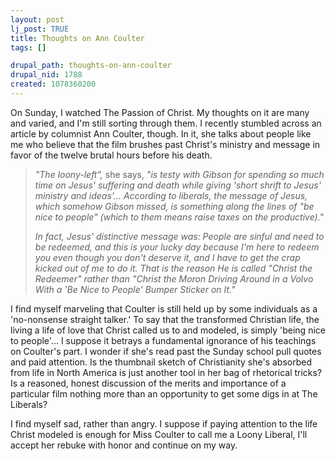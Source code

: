 ```yaml
--- 
layout: post
lj_post: TRUE
title: Thoughts on Ann Coulter
tags: []

drupal_path: thoughts-on-ann-coulter
drupal_nid: 1788
created: 1078360200
---
```

On Sunday, I watched The Passion of Christ. My thoughts on it are many and varied, and I'm still sorting through them. I recently stumbled across an article by columnist Ann Coulter, though. In it, she talks about people like me who believe that the film brushes past Christ's ministry and message in favor of the twelve brutal hours before his death.
<blockquote><i>"The loony-left",</i> she says, <i>"is testy with Gibson for spending so much time on Jesus' suffering and death while giving 'short shrift to Jesus' ministry and ideas'... According to liberals, the message of Jesus, which somehow Gibson missed, is something along the lines of "be nice to people" (which to them means raise taxes on the productive)."

In fact, Jesus' distinctive message was: People are sinful and need to be redeemed, and this is your lucky day because I'm here to redeem you even though you don't deserve it, and I have to get the crap kicked out of me to do it. That is the reason He is called "Christ the Redeemer" rather than "Christ the Moron Driving Around in a Volvo With a 'Be Nice to People' Bumper Sticker on It."</i></blockquote> 
I find myself marveling that Coulter is still held up by some individuals as a 'no-nonsense straight talker.' To say that the transformed Christian life, the living a life of love that Christ called us to and modeled, is simply 'being nice to people'... I suppose it betrays a fundamental ignorance of his teachings on Coulter's part. I wonder if she's read past the Sunday school pull quotes and paid attention. Is  the thumbnail sketch of Christianity she's absorbed from life in North America is just another tool in her bag of rhetorical tricks? Is a reasoned, honest discussion of the merits and importance of a particular film nothing more than an opportunity to get some digs in at The Liberals?

I find myself sad, rather than angry. I suppose if paying attention to the life Christ modeled is enough for Miss Coulter to call me a Loony Liberal, I'll accept her rebuke with honor and continue on my way.
